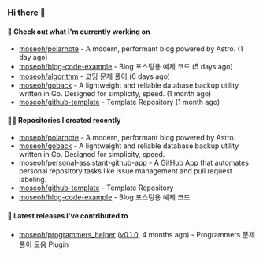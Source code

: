 ### Hi there 👋

#### 👷 Check out what I'm currently working on

- [moseoh/polarnote](https://github.com/moseoh/polarnote) - A modern, performant blog powered by Astro. (1 day ago)
- [moseoh/blog-code-example](https://github.com/moseoh/blog-code-example) - Blog 포스팅용 예제 코드 (5 days ago)
- [moseoh/algorithm](https://github.com/moseoh/algorithm) - 코딩 문제 풀이 (6 days ago)
- [moseoh/goback](https://github.com/moseoh/goback) - A lightweight and reliable database backup utility written in Go. Designed for simplicity, speed. (1 month ago)
- [moseoh/github-template](https://github.com/moseoh/github-template) - Template Repository (1 month ago)

#### 👨‍💻 Repositories I created recently

- [moseoh/polarnote](https://github.com/moseoh/polarnote) - A modern, performant blog powered by Astro.
- [moseoh/goback](https://github.com/moseoh/goback) - A lightweight and reliable database backup utility written in Go. Designed for simplicity, speed.
- [moseoh/personal-assistant-github-app](https://github.com/moseoh/personal-assistant-github-app) - A GitHub App that automates personal repository tasks like issue management and pull request labeling.
- [moseoh/github-template](https://github.com/moseoh/github-template) - Template Repository
- [moseoh/blog-code-example](https://github.com/moseoh/blog-code-example) - Blog 포스팅용 예제 코드

#### 🚀 Latest releases I've contributed to

- [moseoh/programmers_helper](https://github.com/moseoh/programmers_helper) ([v0.1.0](https://github.com/moseoh/programmers_helper/releases/tag/v0.1.0), 4 months ago) - Programmers 문제풀이 도움 Plugin
